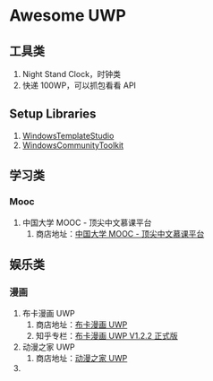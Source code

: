 # Awesome UWP

## 工具类

1. Night Stand Clock，时钟类
2. 快递 100WP，可以抓包看看 API

## Setup Libraries

1. [WindowsTemplateStudio](https://github.com/Microsoft/WindowsTemplateStudio)
2. [WindowsCommunityToolkit](https://github.com/Microsoft/WindowsCommunityToolkit)

## 学习类

### Mooc

1. 中国大学 MOOC - 顶尖中文慕课平台
   1. 商店地址：[中国大学 MOOC - 顶尖中文慕课平台](https://www.microsoft.com/en-us/p/%e5%b8%83%e5%8d%a1%e6%bc%ab%e7%94%bbuwp/9n4hkl63jjzd#)

## 娱乐类

### 漫画

1. 布卡漫画 UWP
   1. 商店地址：[布卡漫画 UWP](https://www.microsoft.com/en-us/p/%e5%b8%83%e5%8d%a1%e6%bc%ab%e7%94%bbuwp/9n4hkl63jjzd#)
   2. 知乎专栏：[布卡漫画 UWP V1.2.2 正式版](https://zhuanlan.zhihu.com/p/44625231)
2. 动漫之家 UWP
   1. 商店地址：[动漫之家 UWP](https://www.microsoft.com/zh-cn/p/%e5%8a%a8%e6%bc%ab%e4%b9%8b%e5%ae%b6-uwp/9nblggh4xcfc#)
3.
